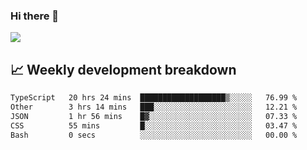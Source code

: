### Hi there 👋
<img align="center" src="https://github-readme-stats.vercel.app/api?username=Tumao727&show_icons=true&hide_title=true&theme=dracula" />


## 📈 Weekly development breakdown
<!--START_SECTION:waka-->

```txt
TypeScript   20 hrs 24 mins  ███████████████████▒░░░░░   76.99 %
Other        3 hrs 14 mins   ███░░░░░░░░░░░░░░░░░░░░░░   12.21 %
JSON         1 hr 56 mins    █▓░░░░░░░░░░░░░░░░░░░░░░░   07.33 %
CSS          55 mins         █░░░░░░░░░░░░░░░░░░░░░░░░   03.47 %
Bash         0 secs          ░░░░░░░░░░░░░░░░░░░░░░░░░   00.00 %
```

<!--END_SECTION:waka-->